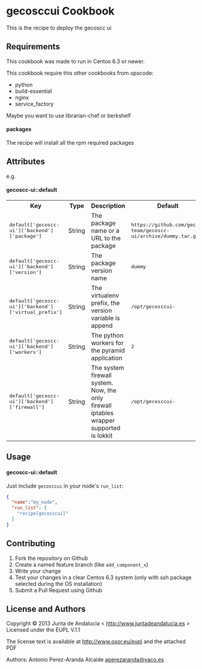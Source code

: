 gecosccui Cookbook
===================

This is the recipe to deploy the gecoscc ui

Requirements
------------

This cookbook was made to run in Centos 6.3 or newer.

This cookbook require this other cookbooks from opscode:

- python
- build-essential
- nginx
- service_factory

Maybe you want to use librarian-chef or berkshelf


#### packages

The recipe will install all the rpm required packages


Attributes
----------

e.g.
#### gecoscc-ui::default
<table>
  <tr>
    <th>Key</th>
    <th>Type</th>
    <th>Description</th>
    <th>Default</th>
  </tr>
  <tr>
    <td><tt>default['gecoscc-ui']['backend']['package']</tt></td>
    <td>String</td>
    <td>The package name or a URL to the package</td>
    <td><tt>https://github.com/gecos-team/gecoscc-ui/archive/dummy.tar.gz</tt></td>
  </tr>
  <tr>
    <td><tt>default['gecoscc-ui']['backend']['version']</tt></td>
    <td>String</td>
    <td>The package version name</td>
    <td><tt>dummy</tt></td>
  </tr>
  <tr>
    <td><tt>default['gecoscc-ui']['backend']['virtual_prefix']</tt></td>
    <td>String</td>
    <td>The virtualenv prefix, the version variable is append</td>
    <td><tt>/opt/gecosccui-</tt></td>
  </tr>
  <tr>
    <td><tt>default['gecoscc-ui']['backend']['workers']</tt></td>
    <td>String</td>
    <td>The python workers for the pyramid application</td>
    <td><tt>2</tt></td>
  </tr>
  <tr>
    <td><tt>default['gecoscc-ui']['backend']['firewall']</tt></td>
    <td>String</td>
    <td>The system firewall system. Now, the only firewall iptables wrapper supported is lokkit</td>
    <td><tt>/opt/gecosccui-</tt></td>
  </tr>
</table>

Usage
-----
#### gecoscc-ui::default

Just include `gecosccui` in your node's `run_list`:

```json
{
  "name":"my_node",
  "run_list": [
    "recipe[gecosccui]"
  ]
}
```

Contributing
------------

1.  Fork the repository on Github
2.  Create a named feature branch (like `add_component_x`)
3.  Write your change
4.  Test your changes in a clear Centos 6.3 system (only with ssh package selected during the OS installation)
6.  Submit a Pull Request using Github

License and Authors
-------------------

Copyright © 2013 Junta de Andalucia < http://www.juntadeandalucia.es >
Licensed under the EUPL V.1.1

The license text is available at http://www.osor.eu/eupl and the attached PDF

Authors: Antonio Perez-Aranda Alcaide <aperezaranda@yaco.es>

